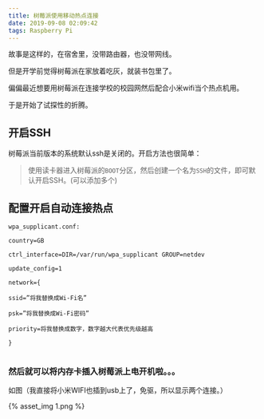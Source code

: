 ```yaml
---
title: 树莓派使用移动热点连接
date: 2019-09-08 02:09:42
tags: Raspberry Pi
---
```

故事是这样的，在宿舍里，没带路由器，也没带网线。

但是开学前觉得树莓派在家放着吃灰，就装书包里了。

偏偏最近想要用树莓派在连接学校的校园网然后配合小米wifi当个热点机用。

于是开始了试探性的折腾。

## 开启SSH

树莓派当前版本的系统默认ssh是关闭的。开启方法也很简单：

>   使用读卡器进入树莓派的`BOOT`分区，然后创建一个名为`SSH`的文件，即可默认开启SSH。(可以添加多个)

## 配置开启自动连接热点
`wpa_supplicant.conf:`

``` shell
country=GB

ctrl_interface=DIR=/var/run/wpa_supplicant GROUP=netdev

update_config=1

network={

ssid=”将我替换成Wi-Fi名”

psk=”将我替换成Wi-Fi密码”

priority=将我替换成数字，数字越大代表优先级越高

}


```

### 然后就可以将内存卡插入树莓派上电开机啦。。。
如图（我直接将小米WIFI也插到usb上了，免驱，所以显示两个连接。）

{% asset_img 1.png %}